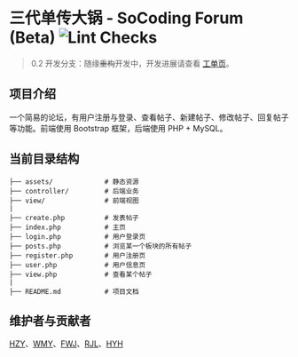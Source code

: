 # 三代单传大锅 - SoCoding Forum (Beta) ![Lint Checks](https://github.com/bobby285271/SoCoding2019-forum/workflows/Lint%20Checks/badge.svg)

> 0.2 开发分支：随缘~~重构~~开发中，开发进展请查看 [工单页](https://github.com/bobby285271/SoCoding2019-forum/projects/1)。

## 项目介绍
一个简易的论坛，有用户注册与登录、查看帖子、新建帖子、修改帖子、回复帖子等功能。前端使用 Bootstrap 框架，后端使用 PHP + MySQL。

## 当前目录结构

```
├── assets/             # 静态资源
├── controller/         # 后端业务
├── view/               # 前端视图
|
├── create.php          # 发表帖子
├── index.php           # 主页
├── login.php           # 用户登录页
├── posts.php           # 浏览某一个板块的所有帖子
├── register.php        # 用户注册页
├── user.php            # 用户信息页
├── view.php            # 查看某个帖子
|
├── README.md           # 项目文档
```

## 维护者与贡献者
[HZY](https://github.com/Quantum-Revolution)、[WMY](https://github.com/greatmove)、[FWJ](https://github.com/Feng-Wenjun)、[RJL](https://github.com/bobby285271)、[HYH](https://github.com/Meta-phy)
